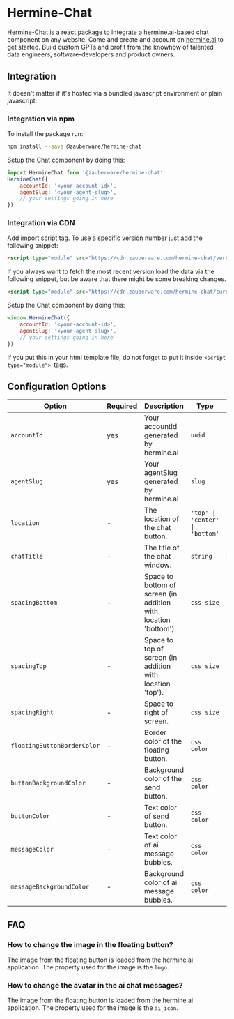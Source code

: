 # Hermine-Chat

Hermine-Chat is a react package to integrate a hermine.ai-based chat component on any website.
Come and create and account on [hermine.ai](https://hermine.ai) to get started. Build custom GPTs and profit from the knowhow of talented data engineers, software-developers and product owners.

## Integration

It doesn't matter if it's hosted via a bundled javascript environment or plain javascript.

### Integration via npm

To install the package run:

```bash
npm install --save @zauberware/hermine-chat
```

Setup the Chat component by doing this:

```javascript
import HermineChat from '@zauberware/hermine-chat'
HermineChat({
    accountId: '<your-account-id>',
    agentSlug: '<your-agent-slug>',
    // your settings going in here
})
```

### Integration via CDN

Add import script tag. To use a specific version number just add the following snippet:

```html
<script type="module" src="https://cdn.zauberware.com/hermine-chat/versions/v<VERION_NUMBER>/esm/index.js" crossorigin="anonymous"></script>
```

If you always want to fetch the most recent version load the data via the following snippet, but be aware that there might be some breaking changes.

```html
<script type="module" src="https://cdn.zauberware.com/hermine-chat/current/esm/index.js" crossorigin="anonymous"></script>
```

Setup the Chat component by doing this:

```javascript
window.HermineChat({
    accountId: '<your-account-id>',
    agentSlug: '<your-agent-slug>',
    // your settings going in here
})
```

If you put this in your html template file, do not forget to put it inside `<script type="module">`-tags.


## Configuration Options

| Option | Required | Description | Type | Example |
|--------|----------|-------------|------|---------|
| `accountId` | yes | Your accountId generated by hermine.ai | `uuid` | `11111111-2222-3333-4444-555555555555` |
| `agentSlug` | yes | Your agentSlug generated by hermine.ai | `slug` | `hermine-gpt` |
| `location`  | - | The location of the chat button. | `'top' \| 'center' \| 'bottom'` | `hermine-gpt` |
| `chatTitle`  | - | The title of the chat window. | `string` | `Hermine-Chat` |
| `spacingBottom`  | - | Space to bottom of screen (in addition with location 'bottom'). | `css size` | `10px \| 10% \| 10vh` |
| `spacingTop`  | - | Space to top of screen (in addition with location 'top'). | `css size` | `10px \| 10% \| 10vh` |
| `spacingRight`  | - | Space to right of screen. | `css size` | `10px \| 10% \| 10vh` |
| `floatingButtonBorderColor`  | - | Border color of the floating button. | `css color` | `rgb(15, 15, 15) \| 'red' \| #e20` |
| `buttonBackgroundColor`  | - | Background color of the send button. | `css color` | `rgb(15, 15, 15) \| 'red' \| #e20` |
| `buttonColor`  | - | Text color of send button. | `css color` | `rgb(15, 15, 15) \| 'red' \| #e20` |
| `messageColor`  | - | Text color of ai message bubbles. | `css color` | `rgb(15, 15, 15) \| 'red' \| #e20` |
| `messageBackgroundColor`  | - | Background color of ai message bubbles. | `css color` | `rgb(15, 15, 15) \| 'red' \| #e20` |

## FAQ

### How to change the image in the floating button?

The image from the floating button is loaded from the hermine.ai application. The property used for the image is the `logo`.

### How to change the avatar in the ai chat messages?

The image from the floating button is loaded from the hermine.ai application. The property used for the image is the `ai_icon`.
